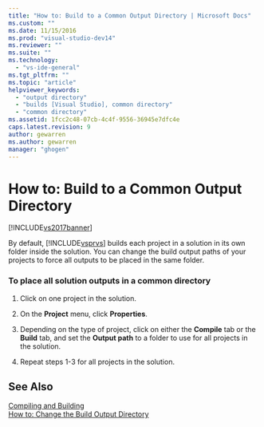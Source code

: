 ```yaml
---
title: "How to: Build to a Common Output Directory | Microsoft Docs"
ms.custom: ""
ms.date: 11/15/2016
ms.prod: "visual-studio-dev14"
ms.reviewer: ""
ms.suite: ""
ms.technology: 
  - "vs-ide-general"
ms.tgt_pltfrm: ""
ms.topic: "article"
helpviewer_keywords: 
  - "output directory"
  - "builds [Visual Studio], common directory"
  - "common directory"
ms.assetid: 1fcc2c48-07cb-4c4f-9556-36945e7dfc4e
caps.latest.revision: 9
author: gewarren
ms.author: gewarren
manager: "ghogen"
---
```

# How to: Build to a Common Output Directory
[!INCLUDE[vs2017banner](../includes/vs2017banner.md)]

By default, [!INCLUDE[vsprvs](../includes/vsprvs-md.md)] builds each project in a solution in its own folder inside the solution. You can change the build output paths of your projects to force all outputs to be placed in the same folder.  
  
### To place all solution outputs in a common directory  
  
1.  Click on one project in the solution.  
  
2.  On the **Project** menu, click **Properties**.  
  
3.  Depending on the type of project, click on either the **Compile** tab or the **Build** tab, and set the **Output path** to a folder to use for all projects in the solution.  
  
4.  Repeat steps 1-3 for all projects in the solution.  
  
## See Also  
 [Compiling and Building](../ide/compiling-and-building-in-visual-studio.md)   
 [How to: Change the Build Output Directory](../ide/how-to-change-the-build-output-directory.md)



